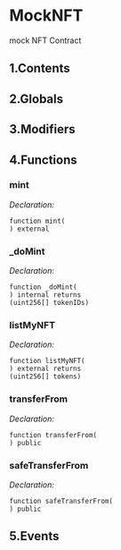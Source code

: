 # MockNFT


mock NFT Contract


## 1.Contents
<!-- START doctoc -->
<!-- END doctoc -->

## 2.Globals

## 3.Modifiers

## 4.Functions

### mint



*Declaration:*
```solidity
function mint(
) external
```




### _doMint



*Declaration:*
```solidity
function _doMint(
) internal returns
(uint256[] tokenIDs)
```




### listMyNFT



*Declaration:*
```solidity
function listMyNFT(
) external returns
(uint256[] tokens)
```




### transferFrom



*Declaration:*
```solidity
function transferFrom(
) public
```




### safeTransferFrom



*Declaration:*
```solidity
function safeTransferFrom(
) public
```




## 5.Events
